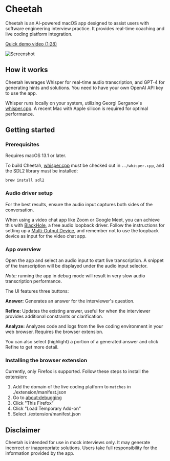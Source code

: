 # Cheetah

Cheetah is an AI-powered macOS app designed to assist users with software engineering interview practice. It provides real-time coaching and live coding platform integration.

[Quick demo video (1:28)](https://user-images.githubusercontent.com/106342593/229961889-489e2b36-f3e6-453a-9784-f160bc1c4f8d.mp4)

<img src="https://github.com/leetcode-mafia/cheetah/raw/91cc5b89864fe28476a7e2062ede2c8322c17896/cheetah.jpg" alt="Screenshot">

## How it works

Cheetah leverages Whisper for real-time audio transcription, and GPT-4 for generating hints and solutions. You need to have your own OpenAI API key to use the app.

Whisper runs locally on your system, utilizing Georgi Gerganov's [whisper.cpp](https://github.com/ggerganov/whisper.cpp). A recent Mac with Apple silicon is required for optimal performance.

## Getting started

### Prerequisites

Requires macOS 13.1 or later.

To build Cheetah, [whisper.cpp](https://github.com/ggerganov/whisper.cpp) must be checked out in `../whisper.cpp`, and the SDL2 library must be installed:

```shell
brew install sdl2
```

### Audio driver setup

For the best results, ensure the audio input captures both sides of the conversation.

When using a video chat app like Zoom or Google Meet, you can achieve this with [BlackHole](https://existential.audio/blackhole/), a free audio loopback driver. Follow the instructions for setting up a [Multi-Output Device](https://github.com/ExistentialAudio/BlackHole/wiki/Multi-Output-Device), and remember not to use the loopback device as input for the video chat app.

### App overview

Open the app and select an audio input to start live transcription. A snippet of the transcription will be displayed under the audio input selector.

*Note:* running the app in debug mode will result in very slow audio transcription performance.

The UI features three buttons:

**Answer:** Generates an answer for the interviewer's question.

**Refine:** Updates the existing answer, useful for when the interviewer provides additional constraints or clarification.

**Analyze:** Analyzes code and logs from the live coding environment in your web browser. Requires the browser extension.

You can also select (highlight) a portion of a generated answer and click Refine to get more detail.

### Installing the browser extension

Currently, only Firefox is supported. Follow these steps to install the extension:

1. Add the domain of the live coding platform to `matches` in ./extension/manifest.json
2. Go to [about:debugging](https://firefox-source-docs.mozilla.org/devtools-user/about_colon_debugging/index.html)
3. Click "This Firefox"
4. Click "Load Temporary Add-on"
5. Select ./extension/manifest.json

## Disclaimer

Cheetah is intended for use in mock interviews only. It may generate incorrect or inappropriate solutions. Users take full responsibility for the information provided by the app.

